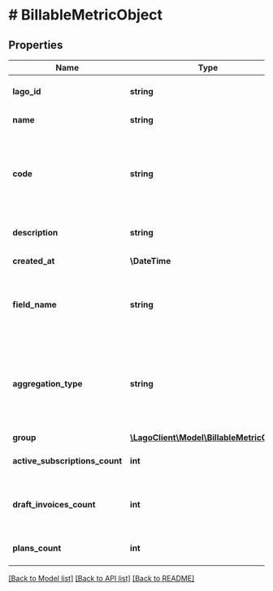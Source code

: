 # # BillableMetricObject

## Properties

Name | Type | Description | Notes
------------ | ------------- | ------------- | -------------
**lago_id** | **string** | Unique identifier of the billable metric created by Lago. |
**name** | **string** | Name of the billable metric. |
**code** | **string** | Unique code used to identify the billable metric associated with the API request. This code associates each event with the correct metric. |
**description** | **string** | Internal description of the billable metric. | [optional]
**created_at** | **\DateTime** | Creation date of the billable metric. |
**field_name** | **string** | Property of the billable metric used for aggregating usage data. This field is not required for &#x60;count_agg&#x60;. | [optional]
**aggregation_type** | **string** | Aggregation method used to compute usage for this billable metric. Possible values are &#x60;count_agg&#x60;, &#x60;sum_agg&#x60;, &#x60;max_agg&#x60; or &#x60;unique_count_agg&#x60;. |
**group** | [**\LagoClient\Model\BillableMetricGroup**](BillableMetricGroup.md) |  | [optional]
**active_subscriptions_count** | **int** | Number of active subscriptions using this billable metric. |
**draft_invoices_count** | **int** | Number of draft invoices for which this billable metric is listed as an invoice item. |
**plans_count** | **int** | Number of plans using this billable metric. |

[[Back to Model list]](../../README.md#models) [[Back to API list]](../../README.md#endpoints) [[Back to README]](../../README.md)
